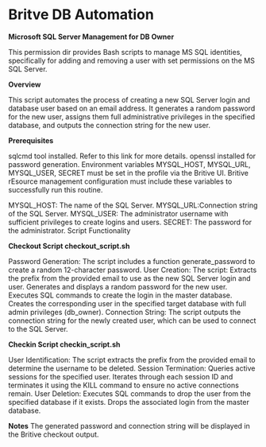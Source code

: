 # Britve DB Automation

**Microsoft SQL Server Management for DB Owner**

This permission dir provides Bash scripts to manage MS SQL identities, specifically for adding and removing a user with set permissions on the MS SQL Server.

**Overview**

This script automates the process of creating a new SQL Server login and database user based on an email address. It generates a random password for the new user, assigns them full administrative privileges in the specified database, and outputs the connection string for the new user.

**Prerequisites**

sqlcmd tool installed. Refer to this link for more details.
openssl installed for password generation.
Environment variables MYSQL_HOST, MYSQL_URL, MYSQL_USER, SECRET must be set in the profile via the Britive UI. Britive rEsource management configuration must include these variables to successfully run this routine.

MYSQL_HOST: The name of the SQL Server.
MYSQL_URL:Connection string of the SQL Server.
MYSQL_USER: The administrator username with sufficient privileges to create logins and users.
SECRET: The password for the administrator.
Script Functionality

**Checkout Script checkout_script.sh**

Password Generation: The script includes a function generate_password to create a random 12-character password.
User Creation: The script:
Extracts the prefix from the provided email to use as the new SQL Server login and user.
Generates and displays a random password for the new user.
Executes SQL commands to create the login in the master database.
Creates the corresponding user in the specified target database with full admin privileges (db_owner).
Connection String: The script outputs the connection string for the newly created user, which can be used to connect to the SQL Server.

**Checkin Script checkin_script.sh**

User Identification: The script extracts the prefix from the provided email to determine the username to be deleted.
Session Termination:
Queries active sessions for the specified user.
Iterates through each session ID and terminates it using the KILL command to ensure no active connections remain.
User Deletion:
Executes SQL commands to drop the user from the specified database if it exists.
Drops the associated login from the master database.

**Notes**
The generated password and connection string will be displayed in the Britive checkout output.

